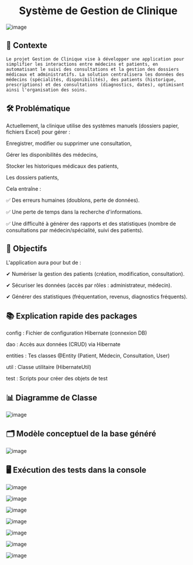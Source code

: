 
<h1 align="center"> Système de Gestion de Clinique </h1>

![image](https://github.com/user-attachments/assets/a7023a06-0444-4458-94ce-e8082962e730)


## 📌 Contexte

    Le projet Gestion de Clinique vise à développer une application pour simplifier les interactions entre médecins et patients, en automatisant le suivi des consultations et la gestion des dossiers médicaux et administratifs. La solution centralisera les données des médecins (spécialités, disponibilités), des patients (historique, prescriptions) et des consultations (diagnostics, dates), optimisant ainsi l'organisation des soins.

## 🛠️ Problématique
   Actuellement, la clinique utilise des systèmes manuels (dossiers papier, fichiers Excel) pour gérer :

Enregistrer, modifier ou supprimer une consultation,

Gérer les disponibilités des médecins, 

Stocker les historiques médicaux des patients, 

Les dossiers patients,

  Cela entraîne :

✅ Des erreurs humaines (doublons, perte de données).

✅ Une perte de temps dans la recherche d'informations.

✅ Une difficulté à générer des rapports et des statistiques (nombre de consultations par médecin/spécialité, suivi des patients).


## 🎯 Objectifs

  L'application aura pour but de :

✔ Numériser la gestion des patients (création, modification, consultation).

✔ Sécuriser les données (accès par rôles : administrateur, médecin).

✔ Générer des statistiques (fréquentation, revenus, diagnostics fréquents).

## 📚 Explication rapide des packages

config : Fichier de configuration Hibernate (connexion DB)

dao : Accès aux données (CRUD) via Hibernate

entities : Tes classes @Entity (Patient, Médecin, Consultation, User)

util : Classe utilitaire (HibernateUtil)

test : Scripts pour créer des objets de test


## 📊 Diagramme de Classe

![image](https://github.com/user-attachments/assets/0883da4c-258b-44cf-be2b-130fea7eff8c)


## 🗂️ Modèle conceptuel de la base généré

![image](https://github.com/user-attachments/assets/126d87f9-2869-457e-9e4d-27c0f7718aa3)


## 🖥️ Exécution des tests dans la console

![image](https://github.com/user-attachments/assets/25a0a4c0-08bb-4c9d-9aac-7acfd72ac7a1)


![image](https://github.com/user-attachments/assets/14abad52-8859-42ca-b6b1-3440458f53de)


![image](https://github.com/user-attachments/assets/62a105cd-cfa0-4254-867f-bc822f52d9f7)


![image](https://github.com/user-attachments/assets/84f5dbb6-19f8-4847-af30-f27a959eea63)


![image](https://github.com/user-attachments/assets/026323ca-6dcd-4d44-91c4-4d4430f11a57)


![image](https://github.com/user-attachments/assets/3c6fc168-5306-481c-9268-7d9dda7deff5)


![image](https://github.com/user-attachments/assets/67a1eade-8607-4034-b641-f2eb1d88e0fd)






